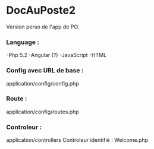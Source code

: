 # DocAuPoste2
Version perso de l'app de PO.

### Language : 
-Php 5.2
-Angular (?)
-JavaScript
-HTML

### Config avec URL de base : 
application/config/config.php

### Route :
application/config/routes.php

### Controleur : 
application/controllers 
Controleur identifié : Welcome.php
